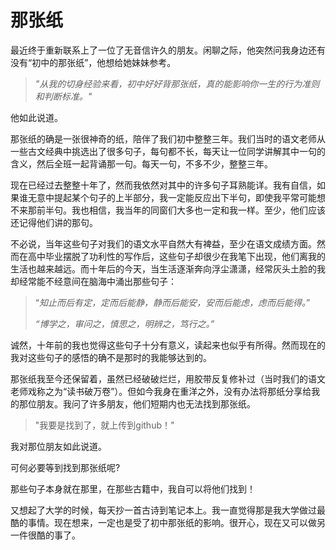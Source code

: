 # 那张纸

最近终于重新联系上了一位了无音信许久的朋友。闲聊之际，他突然问我身边还有没有“初中的那张纸”，他想给她妹妹参考。

>*"从我的切身经验来看，初中好好背那张纸，真的能影响你一生的行为准则和判断标准。"*

他如此说道。

那张纸的确是一张很神奇的纸，陪伴了我们初中整整三年。我们当时的语文老师从一些古文经典中挑选出了很多句子，每句都不长，每天让一位同学讲解其中一句的含义，然后全班一起背诵那一句。每天一句，不多不少，整整三年。

现在已经过去整整十年了，然而我依然对其中的许多句子耳熟能详。我有自信，如果谁无意中提起某个句子的上半部分，我一定能反应出下半句，即使我平常可能想不来那前半句。我也相信，我当年的同窗们大多也一定和我一样。至少，他们应该还记得他们讲的那句。

不必说，当年这些句子对我们的语文水平自然大有裨益，至少在语文成绩方面。然而在高中毕业摆脱了功利性的写作后，这些句子却很少在我笔下出现，他们离我的生活也越来越远。而十年后的今天，当生活逐渐奔向浮尘潇潇，经常灰头土脸的我却经常能不经意间在脑海中涌出那些句子：

> “*知止而后有定，定而后能静，静而后能安，安而后能虑，虑而后能得。*”
>
> *“博学之，审问之，慎思之，明辨之，笃行之。”*

诚然，十年前的我也觉得这些句子十分有意义，读起来也似乎有所得。然而现在的我对这些句子的感悟的确不是那时的我能够达到的。

那张纸我至今还保留着，虽然已经破破烂烂，用胶带反复修补过（当时我们的语文老师戏称之为“读书破万卷”）。但如今我身在重洋之外，没有办法将那纸分享给我的那位朋友。我问了许多朋友，他们短期内也无法找到那张纸。

> "我要是找到了，就上传到github！"

我对那位朋友如此说道。

可何必要等到找到那张纸呢? 

那些句子本身就在那里，在那些古籍中，我自可以将他们找到！

又想起了大学的时候，每天抄一首古诗到笔记本上。我一直觉得那是我大学做过最酷的事情。现在想来，一定也是受了初中那张纸的影响。很开心，现在又可以做另一件很酷的事了。
